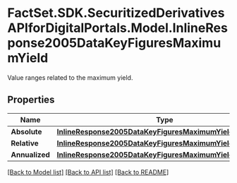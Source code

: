 # FactSet.SDK.SecuritizedDerivativesAPIforDigitalPortals.Model.InlineResponse2005DataKeyFiguresMaximumYield
Value ranges related to the maximum yield.

## Properties

Name | Type | Description | Notes
------------ | ------------- | ------------- | -------------
**Absolute** | [**InlineResponse2005DataKeyFiguresMaximumYieldAbsolute**](InlineResponse2005DataKeyFiguresMaximumYieldAbsolute.md) |  | [optional] 
**Relative** | [**InlineResponse2005DataKeyFiguresMaximumYieldRelative**](InlineResponse2005DataKeyFiguresMaximumYieldRelative.md) |  | [optional] 
**Annualized** | [**InlineResponse2005DataKeyFiguresMaximumYieldAnnualized**](InlineResponse2005DataKeyFiguresMaximumYieldAnnualized.md) |  | [optional] 

[[Back to Model list]](../README.md#documentation-for-models) [[Back to API list]](../README.md#documentation-for-api-endpoints) [[Back to README]](../README.md)

